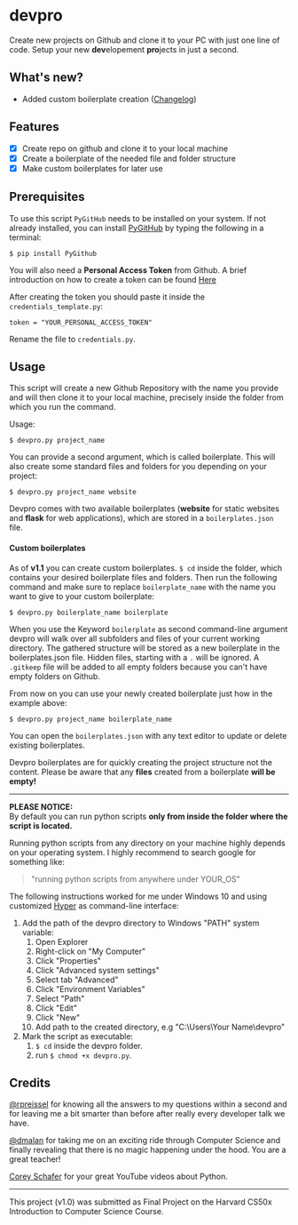 # devpro

Create new projects on Github and clone it to your PC with just one line of code. Setup your new **dev**elopement **pro**jects in just a second.

## What's new?
- Added custom boilerplate creation ([Changelog](/CHANGELOG.md))

## Features
- [x] Create repo on github and clone it to your local machine
- [x] Create a boilerplate of the needed file and folder structure
- [x] Make custom boilerplates for later use

## Prerequisites

To use this script `PyGitHub` needs to be installed on your system. If not already installed, you can install [PyGitHub](https://github.com/PyGithub/PyGithub) by typing the following in a terminal:
```
$ pip install PyGithub
```
You will also need a **Personal Access Token** from Github. A brief introduction on how to create a token can be found [Here](https://help.github.com/en/github/authenticating-to-github/creating-a-personal-access-token-for-the-command-line)

After creating the token you should paste it inside the `credentials_template.py`:
```
token = "YOUR_PERSONAL_ACCESS_TOKEN"
```
Rename the file to `credentials.py`.

## Usage
This script will create a new Github Repository with the name you provide and will then clone it to your local machine, precisely inside the folder from which you run the command.

Usage:
```
$ devpro.py project_name
```
You can provide a second argument, which is called boilerplate. This will also create some standard files and folders for you depending on your project:
```
$ devpro.py project_name website
```
Devpro comes with two available boilerplates (**website** for static websites and **flask** for web applications), which are stored in a `boilerplates.json` file.

#### Custom boilerplates
As of **v1.1** you can create custom boilerplates. `$ cd` inside the folder, which contains your desired boilerplate files and folders. Then run the following command and make sure to replace `boilerplate_name` with the name you want to give to your custom boilerplate:
```
$ devpro.py boilerplate_name boilerplate
```
When you use the Keyword `boilerplate` as second command-line argument devpro will walk over all subfolders and files of your current working directory. The gathered structure will be stored as a new boilerplate in the boilerplates.json file. Hidden files, starting with a `.` will be ignored. A `.gitkeep` file will be added to all empty folders because you can't have empty folders on Github.


From now on you can use your newly created boilerplate just how in the example above:
```
$ devpro.py project_name boilerplate_name
```
You can open the `boilerplates.json` with any text editor to update or delete existing boilerplates.

Devpro boilerplates are for quickly creating the project structure not the content. Please be aware that any **files** created from a boilerplate **will be empty!**

---
**PLEASE NOTICE:**  
By default you can run python scripts **only from inside the folder where the script is located.**

Running python scripts from any directory on your machine highly depends on your operating system. I highly recommend to search google for something like:
> "running python scripts from anywhere under YOUR_OS"

The following instructions worked for me under Windows 10 and using customized [Hyper](https://hyper.is/) as command-line interface:
1. Add the path of the devpro directory to Windows "PATH" system variable:
   1. Open Explorer
   2. Right-click on "My Computer"
   3. Click "Properties"
   4. Click "Advanced system settings"
   5. Select tab "Advanced"
   6. Click "Environment Variables"
   7. Select "Path"
   8. Click "Edit"
   9. Click "New"
   10. Add path to the created directory, e.g "C:\Users\Your Name\devpro"
2. Mark the script as executable:
   1. `$ cd` inside the devpro folder.
   2. run `$ chmod +x devpro.py`.

## Credits
[@rpreissel](https://github.com/rpreissel) for knowing all the answers to my questions within a second and for leaving me a bit smarter than before after really every developer talk we have.

[@dmalan](https://github.com/dmalan) for taking me on an exciting ride through Computer Science and finally revealing that there is no magic happening under the hood. You are a great teacher!

[Corey Schafer](https://www.youtube.com/user/schafer5) for your great YouTube videos about Python.

---

This project (v1.0) was submitted as Final Project on the Harvard CS50x Introduction to Computer Science Course.
